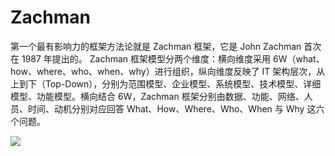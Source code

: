 # Zachman

第一个最有影响力的框架方法论就是 Zachman 框架，它是 John Zachman 首次在 1987 年提出的。
Zachman 框架模型分两个维度：横向维度采用 6W（what、how、where、who、when、why）进行组织，纵向维度反映了 IT 架构层次，从上到下（Top-Down），分别为范围模型、企业模型、系统模型、技术模型、详细模型、功能模型。横向结合 6W，Zachman 框架分别由数据、功能、网络、人员、时间、动机分别对应回答 What、How、Where、Who、When 与 Why 这六个问题。

![](https://assets.ng-tech.icu/item/20230427181807.png)
